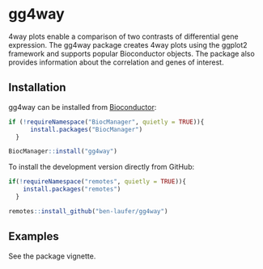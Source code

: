 
# gg4way

<!-- badges: start -->

<!-- badges: end -->

4way plots enable a comparison of two contrasts of differential gene expression. The gg4way package creates 4way plots using the ggplot2 framework and supports popular Bioconductor objects. The package also provides information about the correlation and genes of interest.

## Installation

gg4way can be installed from [Bioconductor](https://bioconductor.org/packages/gg4way):

``` r
if (!requireNamespace("BiocManager", quietly = TRUE)){
      install.packages("BiocManager")
  }

BiocManager::install("gg4way")
```

To install the development version directly from GitHub:

```r
if(!requireNamespace("remotes", quietly = TRUE)){
    install.packages("remotes")
  }

remotes::install_github("ben-laufer/gg4way")
```

## Examples

See the package vignette.

